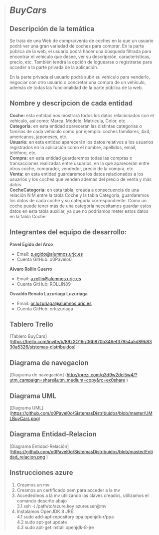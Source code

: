 > # ***BuyCars***
>
> ## Descripción de la temática
> Se trata de una Web de compra/venta de coches en la que un usuario podrá ver una gran variedad de coches para comprar. En la parte pública de la web, el usuario podrá hacer una búsqueda filtrada para encontrar el vehículo que desee, ver su descripción, características, precio, etc. También tendrá la opción de loguearse o registrarse para acceder a la parte privada de la aplicación.
>
> En la parte privada el usuario podrá subir su vehículo para venderlo, negociar con otro usuario o concretar una compra de un vehículo, además de todas las funcionalidad de la parte pública de la web.
>
> ## Nombre y descripcion de cada entidad
> **Coche:** esta entidad nos mostrará todos los datos relacionados con el vehículo, así como: Marca, Modelo, Matricula, Color, etc.<br/>
> **Categoría:** en esta entidad aparecerán las distintas categorías o familias de cada vehículo como por ejemplo: coches familiares, 4x4, americanos, japoneses, etc.<br/>
>**Usuario:** en esta entidad aparecerán los datos relativos a los usuarios registrados en la aplicación como el nombre, apellidos, email, teléfono, etc.<br/>
> **Compra:** en esta entidad guardaremos todas las compras o transacciones realizadas entre usuarios, en la que aparecerán entre otros coche, comprador, vendedor, precio de la compra, etc.<br/>
> **Venta:** en esta entidad guardaremos los datos relacionados a los usuarios y los coches que venden además del precio de venta y más datos.<br/>
> **CocheCategoria:** en esta tabla, creada a consecuencia de una relación N:M entre la tabla Coche y la tabla Categoria, guardaremos los datos de cada coche y su categoría correspondiente. Como un coche puede tener más de una categoría necesitamos guardar estos datos en esta tabla auxiliar, ya que no podríamos meter estos datos en la tabla Coche.<br/>
> 
> ## Integrantes del equipo de desarrollo:
> **Pavel Egido del Arco**<br/>
>   * Email: p.egido@alumnos.urjc.es<br/>
>   * Cuenta GitHub: o0Pavelo0 <br/>
>   
>**Alvaro Rollin Guerro**<br/>
>   * Email:	a.rollin@alumnos.urjc.es<br/>
>   * Cuenta GitHub: ROLLIN89 <br/>
>   
>**Osvaldo Renato	Luzuriaga Luzuriaga**<br/>
>   * Email: or.luzuriaga@alumnos.urjc.es <br/>
>   * Cuenta GitHub: orluzuriaga <br/>
>
> ## Tablero Trello
>  [Tablero BuyCars] (https://trello.com/invite/b/89zXO16r/06b870b346ef37954a5d89b8330a5326/sistemas-distribuidos)
>
> ## Diagrama de navegacion
>  [Diagrama de navegación] (http://prezi.com/q3d9w2dci5w4/?utm_campaign=share&utm_medium=copy&rc=ex0share  )
>
>
> ## Diagrama UML
> [Diagrama UML] (https://github.com/o0Pavel0o/SistemasDistribuidos/blob/master/UMLBuyCars.png)
>
>## Diagrama Entidad-Relacion
> [Diagrama Entidad-Relación] (https://github.com/o0Pavel0o/SistemasDistribuidos/blob/master/Entidad_relacion.png )
>
>## Instrucciones azure
> 1. Creamos un mv
> 2. Creamos un certificado pem para acceder a la mv
> 3. Accededmos a la mv utilizando las claves creados, utilizamos el comando descrito abajo<br/>
>     3.1 ssh -i /path/to/azure.key azureuser@<ip>mv <br/>
> 4. Instalamos OpenJDK 8 JRE: <br/>
>     4.1 sudo add-apt-repository ppa:openjdk-r/ppa <br/>
>     4.2 sudo apt-get update <br/>
>     4.3 sudo apt-get install openjdk-8-jre <br/>
> 
